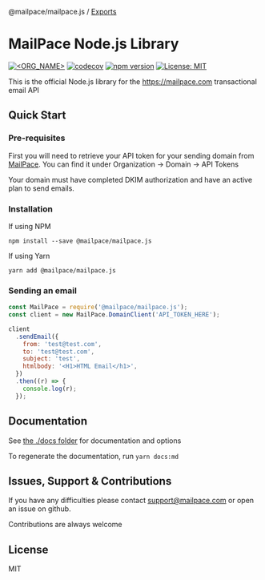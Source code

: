 @mailpace/mailpace.js / [Exports](modules.md)

# MailPace Node.js Library

[![<ORG_NAME>](https://circleci.com/gh/mailpace/mailpace.js.svg?style=svg)](https://app.circleci.com/pipelines/github/mailpace/mailpace.js)
[![codecov](https://codecov.io/gh/mailpace/mailpace.js/branch/master/graph/badge.svg?token=QDLVU2JGyD)](https://codecov.io/gh/mailpace/mailpace.js)
[![npm version](https://badge.fury.io/js/%40mailpace%2Fmailpace.js.svg)](https://badge.fury.io/js/%40mailpace%2Fmailpace.js)
[![License: MIT](https://img.shields.io/badge/License-MIT-green.svg)](https://opensource.org/licenses/MIT)

This is the official Node.js library for the https://mailpace.com transactional email API

## Quick Start

### Pre-requisites

First you will need to retrieve your API token for your sending domain from [MailPace](https://app.mailpace.com). You can find it under Organization -> Domain -> API Tokens

Your domain must have completed DKIM authorization and have an active plan to send emails.

### Installation

If using NPM

`npm install --save @mailpace/mailpace.js`

If using Yarn

`yarn add @mailpace/mailpace.js`

### Sending an email

```javascript
const MailPace = require('@mailpace/mailpace.js');
const client = new MailPace.DomainClient('API_TOKEN_HERE');

client
  .sendEmail({
    from: 'test@test.com',
    to: 'test@test.com',
    subject: 'test',
    htmlbody: '<H1>HTML Email</h1>',
  })
  .then((r) => {
    console.log(r);
  });
```

## Documentation

See [the ./docs folder](https://github.com/mailpace/mailpace.js/tree/master/docs) for documentation and options

To regenerate the documentation, run `yarn docs:md`

## Issues, Support & Contributions

If you have any difficulties please contact support@mailpace.com or open an issue on github.

Contributions are always welcome

## License

MIT
